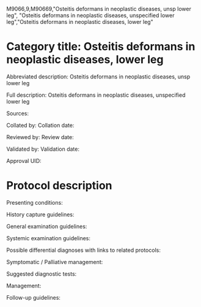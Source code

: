 M9066,9,M90669,"Osteitis deformans in neoplastic diseases, unsp lower leg", "Osteitis deformans in neoplastic diseases, unspecified lower leg","Osteitis deformans in neoplastic diseases, lower leg"
# Category title: Osteitis deformans in neoplastic diseases, lower leg

Abbreviated description: Osteitis deformans in neoplastic diseases, unsp lower leg

Full description: Osteitis deformans in neoplastic diseases, unspecified lower leg

Sources:

Collated by:
Collation date:

Reviewed by:
Review date:

Validated by:
Validation date:

Approval UID:

# Protocol description

Presenting conditions:

History capture guidelines:

General examination guidelines:

Systemic examination guidelines:

Possible differential diagnoses with links to related protocols:

Symptomatic / Palliative management:

Suggested diagnostic tests:

Management:

Follow-up guidelines:
